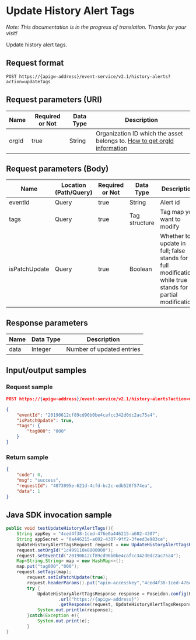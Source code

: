 # Update History Alert Tags

*Note:  This documentation is in the progress of translation. Thanks for your visit!*

Update history alert tags.

## Request format

```
POST https://{apigw-address}/event-service/v2.1/history-alerts?action=updateTags
```

## Request parameters (URI)

| Name | Required or Not | Data Type | Description |
|---------------|--------|----------|-----------|
| orgId         | true     | String    | Organization ID which the asset belongs to. [How to get orgId information](/docs/api/en/latest/api_faqs#how-to-get-orgid-information-orgid)                |
                                                                 

## Request parameters (Body)

| Name | Location (Path/Query) | Required or Not | Data Type | Description |
|------|----------|--------------------|----|------|
| eventId       | Query            | true     | String     | Alert id  |
| tags          | Query            | true     | Tag structure | Tag map you want to modify |
| isPatchUpdate | Query            | true     | Boolean    | Whether to update in full; false stands for full modification, while true stands for partial modification.  |


## Response parameters

| Name | Data Type     | Description          |
|-------|----------------|-------|
| data | Integer | Number of updated entries|


## Input/output samples

### Request sample

```json
POST https://{apigw-address}/event-service/v2.1/history-alerts?action=updateTags&orgId=1c499110e8800000

{
	"eventId": "20190612cf89cd96b0be4cafcc342d0dc2ac75a4",
	"isPatchUpdate": true,
	"tags": {
		"tag000": "000"
	}
}

```

### Return sample

```json
{
	"code": 0,
	"msg": "success",
	"requestId": "4873095e-621d-4cfd-bc2c-edb520f574ea",
	"data": 1
}
```

## Java SDK invocation sample

```java
public void testUpdateHistoryAlertTags(){  
    String appKey = "4ced4f38-1ced-476e0a446215-a602-4307";  
    String appSecret = "0a446215-a602-4307-9ff2-3feed3e983ce";  
    UpdateHistoryAlertTagsRequest request = new UpdateHistoryAlertTagsRequest();  
    request.setOrgId("1c499110e8800000");  
    request.setEventId("20190612cf89cd96b0be4cafcc342d0dc2ac75a4");  
    Map<String,String> map = new HashMap<>();  
    map.put("tag000","000");  
    request.setTags(map);  
	    request.setIsPatchUpdate(true);  
	    request.headerParams().put("apim-accesskey","4ced4f38-1ced-476e0a446215-a602-4307");  
	    try {  
	        UpdateHistoryAlertTagsResponse response = Poseidon.config(PConfig.init().appKey(appKey).appSecret(appSecret).debug())  
	                .url("https://{apigw-address}")  
	                .getResponse(request, UpdateHistoryAlertTagsResponse.class);
	        System.out.println(response);  
	    }catch(Exception e){  
	        System.out.print(e);  
	    }  
}
```